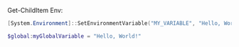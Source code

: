 
Get-ChildItem Env:

```powershell
[System.Environment]::SetEnvironmentVariable("MY_VARIABLE", "Hello, World!", "Machine")
```

```powershell
$global:myGlobalVariable = "Hello, World!"
```

